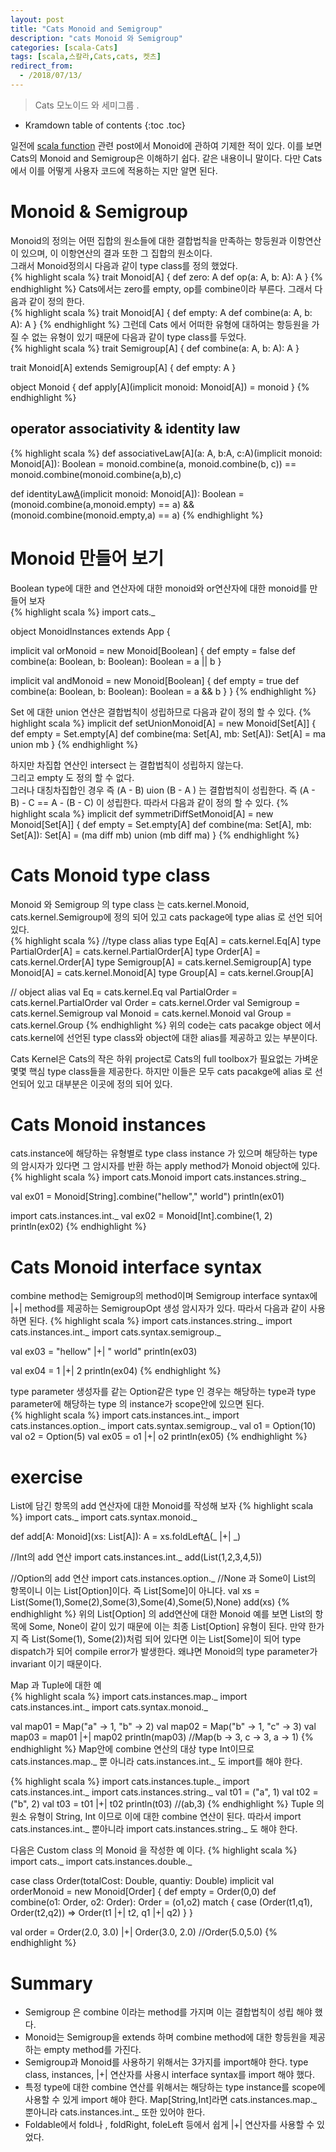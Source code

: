 ```yaml
---
layout: post
title: "Cats Monoid and Semigroup"
description: "cats Monoid 와 Semigroup"
categories: [scala-Cats]
tags: [scala,스칼라,Cats,cats, 켓츠]
redirect_from:
  - /2018/07/13/
---
```


> Cats 모노이드 와 세미그룹 .
>


* Kramdown table of contents
{:toc .toc}

일전에 [scala function](https://sslee05.github.io/blog/2017/09/09/scala-monoid/ "Monoid") 관련 post에서 Monoid에 관하여 기제한 적이 있다. 이를 보면 Cats의 Monoid and Semigroup은 이해하기 쉽다. 같은 내용이니 말이다. 다만 Cats에서 이를 어떻게 사용자 코드에 적용하는 지만 알면 된다.  

# Monoid & Semigroup
Monoid의 정의는 어떤 집합의 원소들에 대한 결합법칙을 만족하는 항등원과 이항연산이 있으며, 이 이항연산의 결과 또한 그 집합의 원소이다.  
그래서 Monoid정의시 다음과 같이 type class를 정의 했었다.  
{% highlight scala %}
trait Monoid[A] {
  def zero: A
  def op(a: A, b: A): A
}
{% endhighlight %}
Cats에서는 zero를 empty, op를 combine이라 부른다. 그래서 다음과 같이 정의 한다.  
{% highlight scala %}
trait Monoid[A] {
  def empty: A
  def combine(a: A, b: A): A
}
{% endhighlight %}
그런데 Cats 에서 어떠한 유형에 대하여는 항등원을 가질 수 없는 유형이 있기 때문에 다음과 같이 type class를 두었다.  
{% highlight scala %}
trait Semigroup[A] {
  def combine(a: A, b: A): A
}

trait Monoid[A] extends Semigroup[A] {
  def empty: A
}

object Monoid {
  def apply[A](implicit monoid: Monoid[A]) = monoid
}
{% endhighlight %}

## operator associativity & identity law
{% highlight scala %}
def associativeLaw[A](a: A, b:A, c:A)(implicit monoid: Monoid[A]): Boolean = 
  monoid.combine(a, monoid.combine(b, c)) ==  monoid.combine(monoid.combine(a,b),c) 
  
def identityLaw[A](a:A)(implicit monoid: Monoid[A]): Boolean = 
  (monoid.combine(a,monoid.empty) == a) && (monoid.combine(monoid.empty,a) == a)
{% endhighlight %}

# Monoid 만들어 보기 
Boolean type에 대한 and 연산자에 대한 monoid와 or연산자에 대한 monoid를 만들어 보자  
{% highlight scala %}
import cats._

object MonoidInstances extends App {
  
  implicit val orMonoid = new Monoid[Boolean] {
    def empty = false
    def combine(a: Boolean, b: Boolean): Boolean = a || b
  }
  
  implicit val andMonoid = new Monoid[Boolean] {
    def empty = true
    def combine(a: Boolean, b: Boolean): Boolean = a && b
  }
}
{% endhighlight %}

Set 에 대한 union 연산은 결합법칙이 성립하므로 다음과 같이 정의 할 수 있다.
{% highlight scala %}
implicit def setUnionMonoid[A] = new Monoid[Set[A]] {
  def empty = Set.empty[A]
  def combine(ma: Set[A], mb: Set[A]): Set[A] = ma union mb
}
{% endhighlight %}

하지만 차집합 연산인 intersect 는 결합법칙이 성립하지 않는다.  
그리고 empty 도 정의 할 수 없다.  
그러나 대칭차집합인 경우 즉 (A - B) uion (B - A ) 는  결합법칙이 성립한다. 즉 (A - B) - C == A - (B - C) 이 성립한다. 따라서 다음과 같이 정의 할 수 있다.
{% highlight scala %}
implicit def symmetriDiffSetMonoid[A] = new Monoid[Set[A]] {
  def empty = Set.empty[A]
  def combine(ma: Set[A], mb: Set[A]): Set[A] = 
    (ma diff mb) union (mb diff ma)
}
{% endhighlight %}

# Cats Monoid type class
Monoid 와 Semigroup 의 type class 는 cats.kernel.Monoid, cats.kernel.Semigroup에 정의 되어 있고 cats package에 type alias 로 선언 되어 있다.  
{% highlight scala %}
//type class alias
type Eq[A] = cats.kernel.Eq[A]
type PartialOrder[A] = cats.kernel.PartialOrder[A]
type Order[A] = cats.kernel.Order[A]
type Semigroup[A] = cats.kernel.Semigroup[A]
type Monoid[A] = cats.kernel.Monoid[A]
type Group[A] = cats.kernel.Group[A]

// object alias
val Eq = cats.kernel.Eq
val PartialOrder = cats.kernel.PartialOrder
val Order = cats.kernel.Order
val Semigroup = cats.kernel.Semigroup
val Monoid = cats.kernel.Monoid
val Group = cats.kernel.Group
{% endhighlight %}
위의 code는 cats pacakge object 에서 cats.kernel에 선언된 type class와 object에 대한 alias를 제공하고 있는 부분이다.  

Cats Kernel은 Cats의 작은 하위 project로 Cats의 full toolbox가 필요없는 가벼운 몇몇 핵심  type class들을 제공한다. 하지만 이들은 모두 cats pacakge에 alias 로 선언되어 있고 대부분은 이곳에 정의 되어 있다.  

# Cats Monoid instances
cats.instance에 해당하는 유형별로 type class instance 가 있으며 해당하는 type의 암시자가 있다면 그 암시자를 반환 하는 apply method가 Monoid object에 있다.  
{% highlight scala %}
import cats.Monoid
import cats.instances.string._
  
val ex01 = Monoid[String].combine("hellow"," world")
println(ex01)
  
import cats.instances.int._
val ex02 = Monoid[Int].combine(1, 2)
println(ex02)
{% endhighlight %}

# Cats Monoid interface syntax
combine method는 Semigroup의 method이며 Semigroup interface syntax에 |+| method를 제공하는 SemigroupOpt 생성 암시자가 있다. 따라서 다음과 같이 사용하면 된다.
{% highlight scala %}
import cats.instances.string._
import cats.instances.int._
import cats.syntax.semigroup._

val ex03 = "hellow" |+| " world"
println(ex03)
  
val ex04 = 1 |+| 2
println(ex04)
{% endhighlight %}

type parameter 생성자를 같는 Option같은 type 인 경우는 해당하는 type과 type parameter에 해당하는 type 의 instance가 scope안에 있으면 된다.  
{% highlight scala %}
import cats.instances.int._
import cats.instances.option._
import cats.syntax.semigroup._
val o1 = Option(10)
val o2 = Option(5)
val ex05 = o1 |+| o2
println(ex05)
{% endhighlight %}

# exercise
List에 담긴 항목의  add 연산자에 대한 Monoid를 작성해 보자
{% highlight scala %}
import cats._
import cats.syntax.monoid._

def add[A: Monoid](xs: List[A]): A = 
  xs.foldLeft[A](Monoid.empty[A])(_ |+| _)
  
//Int의 add 연산 
import cats.instances.int._
add(List(1,2,3,4,5))

//Option의 add 연산
import cats.instances.option._
//None 과 Some이 List의 항목이니 이는 List[Option]이다. 즉 List[Some]이 아니다.
val xs = List(Some(1),Some(2),Some(3),Some(4),Some(5),None)
add(xs)
{% endhighlight %}
위의 List[Option] 의 add연산에 대한 Monoid 예를 보면 List의 항목에 Some, None이 같이 있기 때문에 이는 최종 List[Option] 유형이 된다. 만약 한가지 즉 List(Some(1), Some(2))처럼 되어 있다면 이는 List[Some]이 되어 type dispatch가 되어 compile error가 발생한다. 왜냐면 Monoid의 type parameter가 invariant 이기 때문이다.  
  

Map 과 Tuple에 대한 예  
{% highlight scala %}
import cats.instances.map._
import cats.instances.int._ 
import cats.syntax.monoid._
  
val map01 = Map("a" -> 1, "b" -> 2)
val map02 = Map("b" -> 1, "c" -> 3)
val map03 = map01 |+| map02
println(map03)
//Map(b -> 3, c -> 3, a -> 1)
{% endhighlight %}
Map안에 combine 연산의 대상 type Int이므로 cats.instances.map._ 뿐 아니라 cats.instances.int._ 도 import를 해야 한다.  

{% highlight scala %}
import cats.instances.tuple._
import cats.instances.int._
import cats.instances.string._
val t01 = ("a", 1)
val t02 = ("b", 2)
val t03 = t01 |+| t02
println(t03)
//(ab,3)
{% endhighlight %}
Tuple 의 원소 유형이 String, Int 이므로 이에 대한 combine 연산이 된다. 따라서 import cats.instances.int._ 뿐아니라 import cats.instances.string._ 도 해야 한다.  
  

다음은 Custom class 의 Monoid 을 작성한 예 이다.
{% highlight scala %}
import cats._
import cats.instances.double._

case class Order(totalCost: Double, quantiy: Double)
implicit val orderMonoid = new Monoid[Order] {
  def empty = Order(0,0)
  def combine(o1: Order, o2: Order): Order = (o1,o2) match {
    case (Order(t1,q1), Order(t2,q2)) => Order(t1 |+| t2, q1 |+| q2) 
  }
}

val order = Order(2.0, 3.0) |+| Order(3.0, 2.0)
//Order(5.0,5.0)
{% endhighlight %}

# Summary
- Semigroup 은 combine 이라는 method를 가지며 이는 결합법칙이 성립 해야 했다.  
- Monoid는 Semigroup을 extends 하며 combine method에 대한 항등원을 제공하는 empty method를 가진다.  
- Semigroup과 Monoid를 사용하기 위해서는 3가지를 import해야 한다. type class, instances, \|+\| 연산자를 사용시 interface syntax를 import 해야 했다.  
- 특정 type에 대한 combine 연산를 위해서는 해당하는 type instance를 scope에 사용할 수 있게 import 해야 한다. Map[String,Int]라면 cats.instances.map._ 뿐아니라 cats.instances.int._ 또한 있어야 한다.  
- Foldable에서 fold나 , foldRight, foleLeft 등에서 쉽게 \|+\| 연산자를 사용할 수 있었다.  

[^1]: This is a footnote.

[kramdown]: https://kramdown.gettalong.org/
[Simple Texture]: https://github.com/yizeng/jekyll-theme-simple-texture
